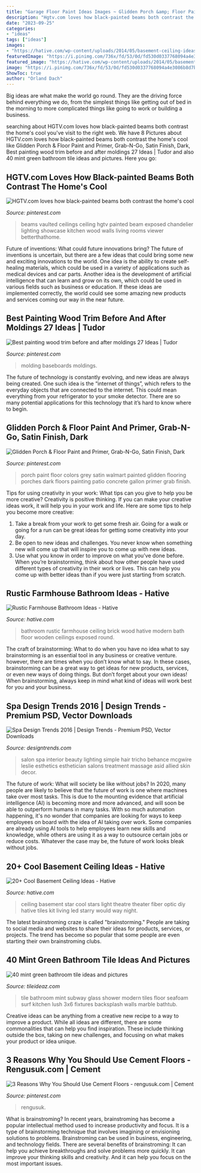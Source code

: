 ```yaml
---
title: "Garage Floor Paint Ideas Images ~ Glidden Porch &amp; Floor Paint And Primer, Grab-n-go, Satin Finish, Dark"
description: "Hgtv.com loves how black-painted beams both contrast the home&#039;s cool"
date: "2023-09-25"
categories:
- "ideas"
tags: ["ideas"]
images:
- "https://hative.com/wp-content/uploads/2014/05/basement-ceiling-ideas/2-star-basement-ceiling.jpg"
featuredImage: "https://i.pinimg.com/736x/fd/53/0d/fd530d0337768094a4e3086b8d7b404f.jpg"
featured_image: "https://hative.com/wp-content/uploads/2014/05/basement-ceiling-ideas/2-star-basement-ceiling.jpg"
image: "https://i.pinimg.com/736x/fd/53/0d/fd530d0337768094a4e3086b8d7b404f.jpg"
ShowToc: true
author: "Orland Dach"
---
```



Big ideas are what make the world go round. They are the driving force behind everything we do, from the simplest things like getting out of bed in the morning to more complicated things like going to work or building a business.

	

		
searching about HGTV.com loves how black-painted beams both contrast the home&#039;s cool you've visit to the right web. We have 8 Pictures about HGTV.com loves how black-painted beams both contrast the home&#039;s cool like Glidden Porch &amp; Floor Paint and Primer, Grab-N-Go, Satin Finish, Dark, Best painting wood trim before and after moldings 27 Ideas | Tudor and also 40 mint green bathroom tile ideas and pictures. Here you go:
		
    
## HGTV.com Loves How Black-painted Beams Both Contrast The Home&#039;s Cool

<img loading=lazy src="https://i.pinimg.com/736x/fa/da/62/fada62bfeecd12867673b6c03d35e139.jpg" onerror="this.onerror=null;this.src='https://tse3.mm.bing.net/th?id=OIP.RqazvKK2fwrVzq6cf-l36QHaLH&amp;pid=15.1';" alt="HGTV.com loves how black-painted beams both contrast the home&#039;s cool">

_Source: pinterest.com_

>beams vaulted ceilings ceiling hgtv painted beam exposed chandelier lighting showcase kitchen wood walls living rooms viewer betterthathome. 

	

Future of inventions: What could future innovations bring?
The future of inventions is uncertain, but there are a few ideas that could bring some new and exciting innovations to the world. One idea is the ability to create self-healing materials, which could be used in a variety of applications such as medical devices and car parts. Another idea is the development of artificial intelligence that can learn and grow on its own, which could be used in various fields such as business or education. If these ideas are implemented correctly, the world could see some amazing new products and services coming our way in the near future.

    
## Best Painting Wood Trim Before And After Moldings 27 Ideas | Tudor

<img loading=lazy src="https://i.pinimg.com/736x/01/bf/6a/01bf6a722df63cc7196fd1a98e4461ed.jpg" onerror="this.onerror=null;this.src='https://tse1.mm.bing.net/th?id=OIP.Wv2R9hiHLCvbqUv9UwRKdwAAAA&amp;pid=15.1';" alt="Best painting wood trim before and after moldings 27 Ideas | Tudor">

_Source: pinterest.com_

>molding baseboards moldings. 

	

The future of technology is constantly evolving, and new ideas are always being created. One such idea is the “internet of things”, which refers to the everyday objects that are connected to the internet. This could mean everything from your refrigerator to your smoke detector. There are so many potential applications for this technology that it’s hard to know where to begin.

    
## Glidden Porch &amp; Floor Paint And Primer, Grab-N-Go, Satin Finish, Dark

<img loading=lazy src="https://i.pinimg.com/736x/b6/6d/1b/b66d1bfe8e96ea1349fe02c02a2795b5.jpg" onerror="this.onerror=null;this.src='https://tse1.mm.bing.net/th?id=OIP.CDjqLd4OXhJyw_jfRzDnwAHaJy&amp;pid=15.1';" alt="Glidden Porch &amp; Floor Paint and Primer, Grab-N-Go, Satin Finish, Dark">

_Source: pinterest.com_

>porch paint floor colors grey satin walmart painted glidden flooring porches dark floors painting patio concrete gallon primer grab finish. 

	

Tips for using creativity in your work: What tips can you give to help you be more creative?
Creativity is positive thinking. If you can make your creative ideas work, it will help you in your work and life. Here are some tips to help you become more creative: 
1. Take a break from your work to get some fresh air. Going for a walk or going for a run can be great ideas for getting some creativity into your day. 
2. Be open to new ideas and challenges. You never know when something new will come up that will inspire you to come up with new ideas. 
3. Use what you know in order to improve on what you’ve done before. When you’re brainstorming, think about how other people have used different types of creativity in their work or lives. This can help you come up with better ideas than if you were just starting from scratch. 

    
## Rustic Farmhouse Bathroom Ideas - Hative

<img loading=lazy src="https://hative.com/wp-content/uploads/2016/05/rustic-bathroom/44-rustic-bathroom-ideas.jpg" onerror="this.onerror=null;this.src='https://tse4.mm.bing.net/th?id=OIP.W8_17qck7IKXSFOuSOBI7gHaLH&amp;pid=15.1';" alt="Rustic Farmhouse Bathroom Ideas - Hative">

_Source: hative.com_

>bathroom rustic farmhouse ceiling brick wood hative modern bath floor wooden ceilings exposed round. 

	

The craft of brainstorming: What to do when you have no idea what to say
brainstorming is an essential tool in any business or creative venture. however, there are times when you don’t know what to say. In these cases, brainstorming can be a great way to get ideas for new products, services, or even new ways of doing things. But don’t forget about your own ideas! When brainstorming, always keep in mind what kind of ideas will work best for you and your business.

    
## Spa Design Trends 2016 | Design Trends - Premium PSD, Vector Downloads

<img loading=lazy src="https://images.designtrends.com/wp-content/uploads/2016/02/19051027/Simple-Spa-Design1.jpg" onerror="this.onerror=null;this.src='https://tse1.mm.bing.net/th?id=OIP.kFqxdaOxnDKKT0dymMnLaQHaKy&amp;pid=15.1';" alt="Spa Design Trends 2016 | Design Trends - Premium PSD, Vector Downloads">

_Source: designtrends.com_

>salon spa interior beauty lighting simple hair tricho behance mcgwire leslie esthetics esthetician salons treatment massage asid allied skin decor. 

	

The future of work: What will society be like without jobs?
In 2020, many people are likely to believe that the future of work is one where machines take over most tasks. This is due to the mounting evidence that artificial intelligence (AI) is becoming more and more advanced, and will soon be able to outperform humans in many tasks. With so much automation happening, it's no wonder that companies are looking for ways to keep employees on board with the idea of AI taking over work. Some companies are already using AI tools to help employees learn new skills and knowledge, while others are using it as a way to outsource certain jobs or reduce costs. Whatever the case may be, the future of work looks bleak without jobs.

    
## 20+ Cool Basement Ceiling Ideas - Hative

<img loading=lazy src="https://hative.com/wp-content/uploads/2014/05/basement-ceiling-ideas/2-star-basement-ceiling.jpg" onerror="this.onerror=null;this.src='https://tse1.mm.bing.net/th?id=OIP.dugDmMBi7HcFuulOF-yuZgHaK4&amp;pid=15.1';" alt="20+ Cool Basement Ceiling Ideas - Hative">

_Source: hative.com_

>ceiling basement star cool stars light theatre theater fiber optic diy hative tiles kit living led starry would way night. 

	

The latest brainstroming craze is called "brainstorming." People are taking to social media and websites to share their ideas for products, services, or projects. The trend has become so popular that some people are even starting their own brainstroming clubs.

    
## 40 Mint Green Bathroom Tile Ideas And Pictures

<img loading=lazy src="http://www.tileideaz.com/wp-content/uploads/2015/03/mint_green_bathroom_tile_18.jpg" onerror="this.onerror=null;this.src='https://tse3.mm.bing.net/th?id=OIP.eH5TECYEgcUq2v-2iNglBAHaJ4&amp;pid=15.1';" alt="40 mint green bathroom tile ideas and pictures">

_Source: tileideaz.com_

>tile bathroom mint subway glass shower modern tiles floor seafoam surf kitchen lush 3x6 fixtures backsplash walls marble bathtub. 

	

Creative ideas can be anything from a creative new recipe to a way to improve a product. While all ideas are different, there are some commonalities that can help you find inspiration. These include thinking outside the box, taking on new challenges, and focusing on what makes your product or idea unique.

    
## 3 Reasons Why You Should Use Cement Floors - Rengusuk.com | Cement

<img loading=lazy src="https://i.pinimg.com/736x/fd/53/0d/fd530d0337768094a4e3086b8d7b404f.jpg" onerror="this.onerror=null;this.src='https://tse3.mm.bing.net/th?id=OIP.BsVZPezabQ7_chVeNE3HFQHaJ3&amp;pid=15.1';" alt="3 Reasons Why You Should Use Cement Floors - rengusuk.com | Cement">

_Source: pinterest.com_

>rengusuk. 

	

What is brainstroming?
In recent years, brainstroming has become a popular intellectual method used to increase productivity and focus. It is a type of brainstorming technique that involves imagining or envisioning solutions to problems. Brainstroming can be used in business, engineering, and technology fields.
There are several benefits of brainstroming: It can help you achieve breakthroughs and solve problems more quickly. It can improve your thinking skills and creativity. And it can help you focus on the most important issues.

